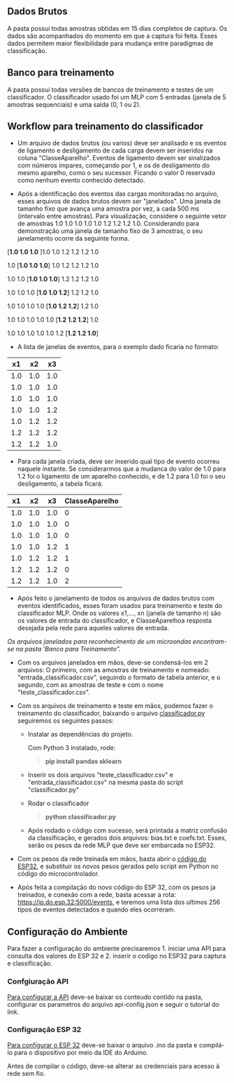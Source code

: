 ## Dados Brutos
A pasta possui todas amostras obtidas em 15 dias completos de captura. Os dados são acompanhados do momento em que a captura foi feita. Esses dados permitem maior flexibilidade para mudança entre paradigmas de classificação.

## Banco para treinamento
A pasta possui todas versões de bancos de treinamento e testes de um classificador. O classificador usado foi um MLP com 5 entradas (janela de 5 amostras sequenciais) e uma saída (0, 1 ou 2).

## Workflow para treinamento do classificador

* Um arquivo de dados brutos (ou varios) deve ser analisado e os eventos de ligamento e desligamento de cada carga devem ser inseridos na coluna "ClasseAparelho". Eventos de ligamento devem ser sinalizados com números ímpares, começando por 1, e os de desligamento do mesmo aparelho, como o seu sucessor. Ficando o valor 0 reservado como nenhum evento conhecido detectado.

* Após a identificação dos eventos das cargas monitoradas no arquivo, esses arquivos de dados brutos devem ser "janelados". Uma janela de tamanho fixo que avança uma amostra por vez, a cada 500 ms (intervalo entre amostras). Para visualização, considere o seguinte vetor de amostras 1.0 1.0 1.0 1.0 1.0 1.2 1.2 1.2 1.0. Considerando para demonstração uma janela de tamanho fixo de 3 amostras, o seu janelamento ocorre da seguinte forma.

[__1.0 1.0 1.0__ ]1.0 1.0 1.2 1.2 1.2 1.0

1.0 [__1.0 1.0 1.0__] 1.0 1.2 1.2 1.2 1.0

1.0 1.0 [__1.0 1.0 1.0__] 1.2 1.2 1.2 1.0

1.0 1.0 1.0 [__1.0 1.0 1.2__] 1.2 1.2 1.0

1.0 1.0 1.0 1.0 [__1.0 1.2 1.2__] 1.2 1.0

1.0 1.0 1.0 1.0 1.0 [__1.2 1.2 1.2__] 1.0

1.0 1.0 1.0 1.0 1.0 1.2 [__1.2 1.2 1.0__]

* A lista de janelas de eventos, para o exemplo dado ficaria no formato:

| x1 | x2 | x3 |
| --- | --- | --- |
| 1.0 | 1.0 | 1.0 |
| 1.0 | 1.0 | 1.0 |
| 1.0 | 1.0 | 1.0 |
| 1.0 | 1.0 | 1.2 |
| 1.0 | 1.2 | 1.2 |
| 1.2 | 1.2 | 1.2 |
| 1.2 | 1.2 | 1.0 |

* Para cada janela criada, deve ser inserido qual tipo de evento ocorreu naquele instante. Se considerarmos que a mudanca do valor de 1.0 para 1.2 foi o ligamento de um aparelho conhecido, e de 1.2 para 1.0 foi o seu desligamento, a tabela ficará:


| x1 | x2 | x3 | ClasseAparelho |
| --- | --- | --- | --- |
| 1.0 | 1.0 | 1.0 | 0 |
| 1.0 | 1.0 | 1.0 | 0 |
| 1.0 | 1.0 | 1.0 | 0 |
| 1.0 | 1.0 | 1.2 | 1 |
| 1.0 | 1.2 | 1.2 | 1 |
| 1.2 | 1.2 | 1.2 | 0 |
| 1.2 | 1.2 | 1.0 | 2 |


* Após feito o janelamento de todos os arquivos de dados brutos com eventos identificados, esses foram usados para treinamento e teste do classificador MLP. Onde os valores x1,..., xn  (janela de tamanho n) são os valores de entrada do classificador, e ClasseAparelhoa resposta desejada pela rede para aqueles valores de entrada.

*Os arquivos janelados para reconhecimento de um microondas encontram-se na pasta 'Banco para Treinamento".*

* Com os arquivos janelados em mãos, deve-se condensá-los em 2 arquivos: O primeiro, com as amostras de treinamento e nomeado: "entrada_classificador.csv", seguindo o formato de tabela anterior, e o segundo, com as amostras de teste e com o nome "teste_classificador.csv".

* Com os arquivos de treinamento e teste em mãos, podemos fazer o treinamento do classificador, baixando o arquivo [classificador.py](https://github.com/abdalla2427/leitura-tc/tree/master/Documenta%C3%A7%C3%A3o/AlgoritmoReconhecimentoDeCarga/Classificador/Versao%20Sklearn) seguiremos os seguintes passos:

  * Instalar as dependências do projeto.

    Com Python 3 instalado, rode:
    
    > __pip install pandas sklearn__
    
  * Inserir os dois arquivos "teste_classificador.csv" e "entrada_classificador.csv" na mesma pasta do script "classificador.py"

  * Rodar o classificador

    > __python classificador.py__
  
  * Após rodado o código com sucesso, será printada a matriz confusão da classificação, e gerados dois arquivos: bias.txt e coefs.txt. Esses, serão os pesos da rede MLP que deve ser embarcada no ESP32.

* Com os pesos da rede treinada em mãos, basta abrir o [código do ESP32](https://github.com/abdalla2427/leitura-tc/tree/master/Documenta%C3%A7%C3%A3o/ESP32AnalogReadTimerwifi_06ago2020), e substituir os novos pesos gerados pelo script em Python no código do microcontrolador.

* Após feita a compilação do novo código do ESP 32, com os pesos ja treinados, e conexão com a rede, basta acessar a rota: https://ip.do.esp.32:5000/events, e teremos uma lista dos ultimos 256 tipos de eventos detectados e quando eles ocorreram.


## Configuração do Ambiente

Para fazer a configuração do ambiente precisaremos 1. iniciar uma API para consulta dos valores do ESP 32 e 2. inserir o codigo no ESP32 para captura e classificação.

### Confgiuração API

[Para configurar a API](https://github.com/abdalla2427/leitura-tc/tree/master/Documenta%C3%A7%C3%A3o/AndroidAPK/Solucao%20Web) deve-se baixar os conteudo contido na pasta, configurar os parametros do arquivo api-config.json e seguir o tutorial do link.

### Configuração ESP 32
[Para configurar o ESP 32](https://github.com/abdalla2427/leitura-tc/tree/master/Documenta%C3%A7%C3%A3o/ESP32AnalogReadTimerwifi_06ago2020) deve-se baixar o arquivo .ino da pasta e compilá-lo para o dispositivo por meio da IDE do Arduino.

Antes de compilar o código, deve-se alterar as credenciais para acesso à rede sem fio.

